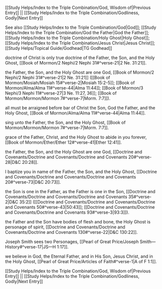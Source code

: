 [[Study Helps/Index to the Triple Combination/God, Wisdom of|Previous Entry]]  ||  [[Study Helps/Index to the Triple Combination/Godliness, Godly|Next Entry]]

 See also [[Study Helps/Index to the Triple Combination/God|God]]; [[Study Helps/Index to the Triple Combination/God the Father|God the Father]]; [[Study Helps/Index to the Triple Combination/Holy Ghost|Holy Ghost]]; [[Study Helps/Index to the Triple Combination/Jesus Christ|Jesus Christ]]; [[Study Helps/Topical Guide/Godhead|TG Godhead]]

 doctrine of Christ is only true doctrine of the Father, the Son, and the Holy Ghost, [[Book of Mormon/2 Nephi/2 Nephi 31#^verse-21|2 Ne. 31:21]].

 the Father, the Son, and the Holy Ghost are one God, [[Book of Mormon/2 Nephi/2 Nephi 31#^verse-21|2 Ne. 31:21]] ([[Book of Mormon/Mosiah/Mosiah 15#^verse-2|Mosiah 15:2-5]]; [[Book of Mormon/Alma/Alma 11#^verse-44|Alma 11:44]]; [[Book of Mormon/3 Nephi/3 Nephi 11#^verse-27|3 Ne. 11:27, 36]]; [[Book of Mormon/Mormon/Mormon 7#^verse-7|Morm. 7:7]]).

 all must be arraigned before bar of Christ the Son, God the Father, and the Holy Ghost, [[Book of Mormon/Alma/Alma 11#^verse-44|Alma 11:44]].

 sing unto the Father, the Son, and the Holy Ghost, [[Book of Mormon/Mormon/Mormon 7#^verse-7|Morm. 7:7]].

 grace of the Father, Christ, and the Holy Ghost to abide in you forever, [[Book of Mormon/Ether/Ether 12#^verse-41|Ether 12:41]].

 the Father, the Son, and the Holy Ghost are one God, [[Doctrine and Covenants/Doctrine and Covenants/Doctrine and Covenants 20#^verse-28|D&C 20:28]].

 I baptize you in name of the Father, the Son, and the Holy Ghost, [[Doctrine and Covenants/Doctrine and Covenants/Doctrine and Covenants 20#^verse-73|D&C 20:73]].

 the Son is one in the Father, as the Father is one in the Son, [[Doctrine and Covenants/Doctrine and Covenants/Doctrine and Covenants 35#^verse-2|D&C 35:2]] ([[Doctrine and Covenants/Doctrine and Covenants/Doctrine and Covenants 50#^verse-43|50:43]]; [[Doctrine and Covenants/Doctrine and Covenants/Doctrine and Covenants 93#^verse-3|93:3]]).

 the Father and the Son have bodies of flesh and bone, the Holy Ghost is personage of spirit, [[Doctrine and Covenants/Doctrine and Covenants/Doctrine and Covenants 130#^verse-22|D&C 130:22]].

 Joseph Smith sees two Personages, [[Pearl of Great Price/Joseph Smith—History#^verse-17|JS—H 1:17]].

 we believe in God, the Eternal Father, and in His Son, Jesus Christ, and in the Holy Ghost, [[Pearl of Great Price/Articles of Faith#^verse-1|A of F 1:1]].

[[Study Helps/Index to the Triple Combination/God, Wisdom of|Previous Entry]]  ||  [[Study Helps/Index to the Triple Combination/Godliness, Godly|Next Entry]]